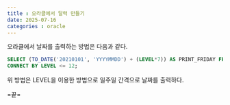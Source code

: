 ```yaml
---
title : 오라클에서 달력 만들기
date: 2025-07-16
categories : oracle
---
```


오라클에서 날짜를 출력하는 방법은 다음과 같다. 

```sql
SELECT (TO_DATE('20210101', 'YYYYMMDD') + (LEVEL*7)) AS PRINT_FRIDAY FROM DUAL
CONNECT BY LEVEL <= 12;
```

위 방법은 LEVEL을 이용한 방법으로 일주일 간격으로 날짜를 출력하다.

=끝=